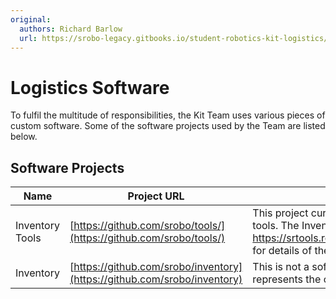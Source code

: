 ```yaml
---
original:
  authors: Richard Barlow
  url: https://srobo-legacy.gitbooks.io/student-robotics-kit-logistics/logistics-software.html
---
```

# Logistics Software

To fulfil the multitude of responsibilities, the Kit Team uses various pieces of custom software. Some of the software projects used by the Team are listed below.

## Software Projects

| Name            | Project URL | Notes |
| --------------- | ----------- | ----- |
| Inventory Tools | [https://github.com/srobo/tools/](https://github.com/srobo/tools/) | This project currently contains a mishmash of tools. The Inventory tools need teasing out. See https://srtools.readthedocs.io/en/latest/inventory/ for details of the inventory related commands |
| Inventory       | [https://github.com/srobo/inventory](https://github.com/srobo/inventory) | This is not a software project in itself. It represents the current state of all SR assets. |
